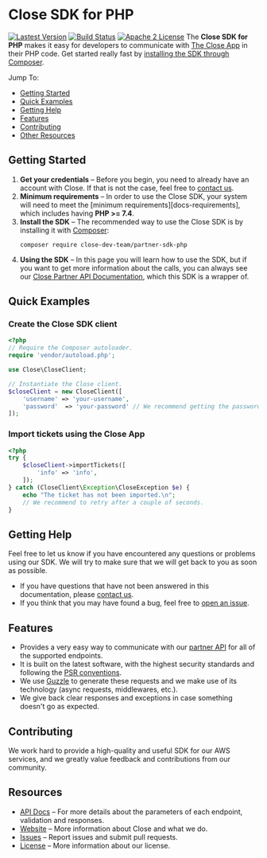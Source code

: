 # Close SDK for PHP

[![Lastest Version](https://img.shields.io/github/v/tag/close-dev-team/partner-sdk-php)](https://github.com/close-dev-team/partner-sdk-php/releases)
[![Build Status](https://img.shields.io/github/workflow/status/close-dev-team/partner-sdk-php/run-automated-tests?style=flat)](https://github.com/close-dev-team/partner-sdk-php)
[![Apache 2 License](https://img.shields.io/github/license/close-dev-team/partner-sdk-php)][apache-license]
The **Close SDK for PHP** makes it easy for developers to communicate with [The Close App][the-close-app] in their PHP code. Get started really fast by [installing the SDK through Composer](#Getting-Started).

Jump To:
* [Getting Started](#Getting-Started)
* [Quick Examples](#Quick-Examples)
* [Getting Help](#Getting-Help)
* [Features](#Features)
* [Contributing](#Contributing)
* [Other Resources](#Resources)

## Getting Started

1. **Get your credentials** – Before you begin, you need to already have an account with Close. If that is not the case, feel free to [contact us][contact-us].
2. **Minimum requirements** – In order to use the Close SDK, your system will need to meet the [minimum requirements][docs-requirements], which includes having **PHP >= 7.4**.
3. **Install the SDK** – The recommended way to use the Close SDK is by installing it with [Composer][composer]:
   ```
   composer require close-dev-team/partner-sdk-php
   ```
4. **Using the SDK** – In this page you will learn how to use the SDK, but if you want to get more information about the calls, you can always see our [Close Partner API Documentation][partner-api-doc], which this SDK is a wrapper of.

## Quick Examples

### Create the Close SDK client

```php
<?php
// Require the Composer autoloader.
require 'vendor/autoload.php';

use Close\CloseClient;

// Instantiate the Close client.
$closeClient = new CloseClient([
    'username' => 'your-username',
    'password'  => 'your-password' // We recommend getting the password from an environment file or secret.
]);
```

### Import tickets using the Close App

```php
<?php
try {
    $closeClient->importTickets([
        'info' => 'info',
    ]);
} catch (CloseClient\Exception\CloseException $e) {
    echo "The ticket has not been imported.\n";
    // We recommend to retry after a couple of seconds.
}
```

## Getting Help

Feel free to let us know if you have encountered any questions or problems using our SDK. We will try to make sure that we will get back to you as soon as possible.

* If you have questions that have not been answered in this documentation, please [contact us][contact-us].
* If you think that you may have found a bug, feel free to [open an issue][open-issue].

## Features

* Provides a very easy way to communicate with our [partner API][partner-api-doc] for all of the supported endpoints.
* It is built on the latest software, with the highest security standards and following the [PSR conventions][PSR].
* We use [Guzzle][guzzle] to generate these requests and we make use of its technology (async requests, middlewares, etc.).
* We give back clear responses and exceptions in case something doesn't go as expected.

## Contributing

We work hard to provide a high-quality and useful SDK for our AWS services, and we greatly value feedback and contributions from our community. 

## Resources

* [API Docs][partner-api-doc] – For more details about the parameters of each endpoint, validation and responses.
* [Website][the-close-app] – More information about Close and what we do.
* [Issues][open-issue] – Report issues and submit pull requests.
* [License][apache-license] – More information about our license.

[contact-us]: devteam@thecloseapp.com
[partner-api-doc]: https://partner.closeapi.nl/api/documentation
[apache-license]: https://www.apache.org/licenses/LICENSE-2.0
[PSR]: https://www.php-fig.org/psr/

[open-issue]: https://github.com/close-dev-team/partner-sdk-php/issues/new/choose

[the-close-app]: http://thecloseapp.com
[guzzle]: http://guzzlephp.org
[composer]: http://getcomposer.org
